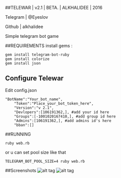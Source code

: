 
##TELEWAR | v2.1 | BETA. | ALKHALIDEE | 2016 

Telegram | @Eyeslov

Github | alkhalidee

Simple telegram bot game

##REQUIREMENTS
install gems :
```
gem install telegram-bot-ruby
gem install colorize
gem install json
```
## Configure Telewar
Edit config.json
```
"BotName":"Your_bot_name",
    "Token":"Place_your_bot_token_here",
    "Version":"v 2.1",
    "Devlopers":[106191362,], #add your id here
    "Groups":[-1001020167410,], #add group id here
    "Admins":[106191362,], #add admins id's here
    "bban":[]
```
##RUNNING
```
ruby web.rb
```
or u can set pool size like that
```
TELEGRAM_BOT_POOL_SIZE=4 ruby web.rb
```
##Screenshots
![alt tag](http://i.imgur.com/TAHiobU.png)
![alt tag](http://i.imgur.com/z10FfEw.png)

